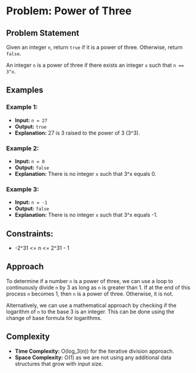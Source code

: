 # Problem: Power of Three

## Problem Statement

Given an integer `n`, return `true` if it is a power of three. Otherwise, return `false`.

An integer `n` is a power of three if there exists an integer `x` such that `n == 3^x`.

## Examples

### Example 1:
- **Input:** `n = 27`
- **Output:** `true`
- **Explanation:** 27 is 3 raised to the power of 3 (3^3).

### Example 2:
- **Input:** `n = 0`
- **Output:** `false`
- **Explanation:** There is no integer `x` such that 3^x equals 0.

### Example 3:
- **Input:** `n = -1`
- **Output:** `false`
- **Explanation:** There is no integer `x` such that 3^x equals -1.

## Constraints:
- -2^31 <= n <= 2^31 - 1

## Approach

To determine if a number `n` is a power of three, we can use a loop to continuously divide `n` by 3 as long as `n` is greater than 1. If at the end of this process `n` becomes 1, then `n` is a power of three. Otherwise, it is not.

Alternatively, we can use a mathematical approach by checking if the logarithm of `n` to the base 3 is an integer. This can be done using the change of base formula for logarithms.

## Complexity

- **Time Complexity:** O(log_3(n)) for the iterative division approach.
- **Space Complexity:** O(1) as we are not using any additional data structures that grow with input size.
